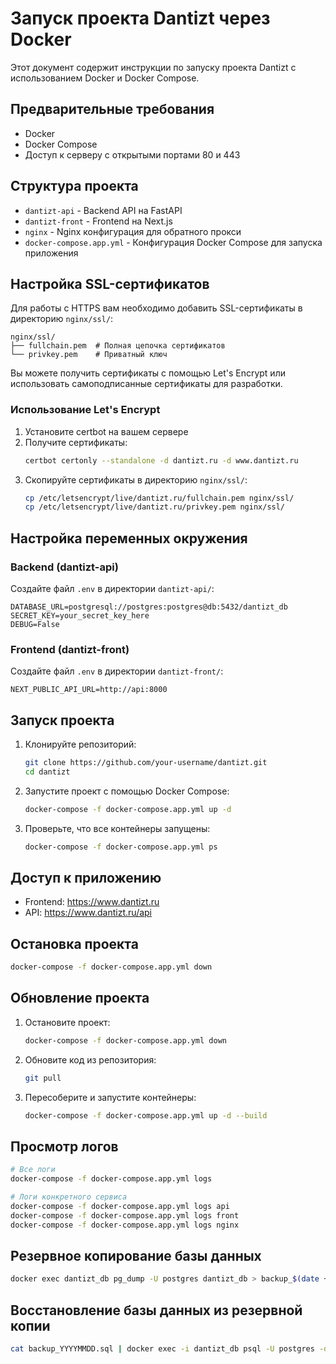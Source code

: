 # Запуск проекта Dantizt через Docker

Этот документ содержит инструкции по запуску проекта Dantizt с использованием Docker и Docker Compose.

## Предварительные требования

- Docker
- Docker Compose
- Доступ к серверу с открытыми портами 80 и 443

## Структура проекта

- `dantizt-api` - Backend API на FastAPI
- `dantizt-front` - Frontend на Next.js
- `nginx` - Nginx конфигурация для обратного прокси
- `docker-compose.app.yml` - Конфигурация Docker Compose для запуска приложения

## Настройка SSL-сертификатов

Для работы с HTTPS вам необходимо добавить SSL-сертификаты в директорию `nginx/ssl/`:

```
nginx/ssl/
├── fullchain.pem  # Полная цепочка сертификатов
└── privkey.pem    # Приватный ключ
```

Вы можете получить сертификаты с помощью Let's Encrypt или использовать самоподписанные сертификаты для разработки.

### Использование Let's Encrypt

1. Установите certbot на вашем сервере
2. Получите сертификаты:
   ```bash
   certbot certonly --standalone -d dantizt.ru -d www.dantizt.ru
   ```
3. Скопируйте сертификаты в директорию `nginx/ssl/`:
   ```bash
   cp /etc/letsencrypt/live/dantizt.ru/fullchain.pem nginx/ssl/
   cp /etc/letsencrypt/live/dantizt.ru/privkey.pem nginx/ssl/
   ```

## Настройка переменных окружения

### Backend (dantizt-api)

Создайте файл `.env` в директории `dantizt-api/`:

```
DATABASE_URL=postgresql://postgres:postgres@db:5432/dantizt_db
SECRET_KEY=your_secret_key_here
DEBUG=False
```

### Frontend (dantizt-front)

Создайте файл `.env` в директории `dantizt-front/`:

```
NEXT_PUBLIC_API_URL=http://api:8000
```

## Запуск проекта

1. Клонируйте репозиторий:
   ```bash
   git clone https://github.com/your-username/dantizt.git
   cd dantizt
   ```

2. Запустите проект с помощью Docker Compose:
   ```bash
   docker-compose -f docker-compose.app.yml up -d
   ```

3. Проверьте, что все контейнеры запущены:
   ```bash
   docker-compose -f docker-compose.app.yml ps
   ```

## Доступ к приложению

- Frontend: https://www.dantizt.ru
- API: https://www.dantizt.ru/api

## Остановка проекта

```bash
docker-compose -f docker-compose.app.yml down
```

## Обновление проекта

1. Остановите проект:
   ```bash
   docker-compose -f docker-compose.app.yml down
   ```

2. Обновите код из репозитория:
   ```bash
   git pull
   ```

3. Пересоберите и запустите контейнеры:
   ```bash
   docker-compose -f docker-compose.app.yml up -d --build
   ```

## Просмотр логов

```bash
# Все логи
docker-compose -f docker-compose.app.yml logs

# Логи конкретного сервиса
docker-compose -f docker-compose.app.yml logs api
docker-compose -f docker-compose.app.yml logs front
docker-compose -f docker-compose.app.yml logs nginx
```

## Резервное копирование базы данных

```bash
docker exec dantizt_db pg_dump -U postgres dantizt_db > backup_$(date +%Y%m%d).sql
```

## Восстановление базы данных из резервной копии

```bash
cat backup_YYYYMMDD.sql | docker exec -i dantizt_db psql -U postgres -d dantizt_db
```

